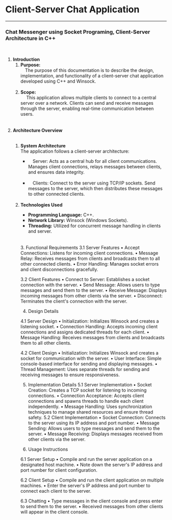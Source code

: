 # Client-Server Chat Application

<hr>
<h3>Chat Messenger using Socket Programing, Client-Server Architecture in C++</h3> <br>

<ol>
	<li><b>Introduction</b>
<br>
	<ol>
		<li><b>Purpose: </b><br>&emsp;The purpose of this documentation is to describe the design, implementation, and functionality of a client-server chat application developed using C++ and Winsock.</li>
		<br>
		<li><b>Scope: </b><br>
		&emsp; This application allows multiple clients to connect to a central server over a network. Clients can send and receive messages through the server, enabling real-time communication between users.</li>
<br>
<br>
	</ol>
<li><b>Architecture Overview</b></li>
	<br>
	<ol>
		<li><b>System Architecture</b></li>
		The application follows a client-server architecture:
		<br>
		<ul>
		<li>&emsp;Server: Acts as a central hub for all client communications. Manages client connections, relays messages between clients, and ensures data integrity.</li>
		<br>
		<li>&emsp;Clients: Connect to the server using TCP/IP sockets. Send messages to the server, which then distributes these messages to other connected clients.</li>
		</ul>
  <br>
		<li><b>Technologies Used</b></li>
		<ul>
			<li><b>Programming Language:</b> C++.</li>
			<li><b>Network Library:</b> Winsock (Windows Sockets).</li>   
			<li><b>Threading:</b> Utilized for concurrent message handling in clients and server.</li>
		</ul>
<br>
<br>
3. Functional Requirements
3.1 Server Features
•	Accept Connections: Listens for incoming client connections.
•	Message Relay: Receives messages from clients and broadcasts them to all other connected clients.
•	Error Handling: Manages socket errors and client disconnections gracefully.

3.2 Client Features
•	Connect to Server: Establishes a socket connection with the server.
•	Send Message: Allows users to type messages and send them to the server.
•	Receive Message: Displays incoming messages from other clients via the server.
•	Disconnect: Terminates the client's connection with the server.

4. Design Details

4.1 Server Design
•	Initialization: Initializes Winsock and creates a listening socket.
•	Connection Handling: Accepts incoming client connections and assigns dedicated threads for each client.
•	Message Handling: Receives messages from clients and broadcasts them to all other clients.

4.2 Client Design
•	Initialization: Initializes Winsock and creates a socket for communication with the server.
•	User Interface: Simple console-based interface for sending and displaying messages.
•	Thread Management: Uses separate threads for sending and receiving messages to ensure responsiveness.

 5. Implementation Details
5.1 Server Implementation
•	Socket Creation: Creates a TCP socket for listening to incoming connections.
•	Connection Acceptance: Accepts client connections and spawns threads to handle each client independently.
•	Message Handling: Uses synchronization techniques to manage shared resources and ensure thread safety.
5.2 Client Implementation
•	Socket Connection: Connects to the server using its IP address and port number.
•	Message Sending: Allows users to type messages and send them to the server.
•	Message Receiving: Displays messages received from other clients via the server.

6. Usage Instructions

6.1 Server Setup
•	Compile and run the server application on a designated host machine.
•	Note down the server's IP address and port number for client configuration.

6.2 Client Setup
•	Compile and run the client application on multiple machines.
•	Enter the server's IP address and port number to connect each client to the server.

6.3 Chatting
•	Type messages in the client console and press enter to send them to the server.
•	Received messages from other clients will appear in the client console.
